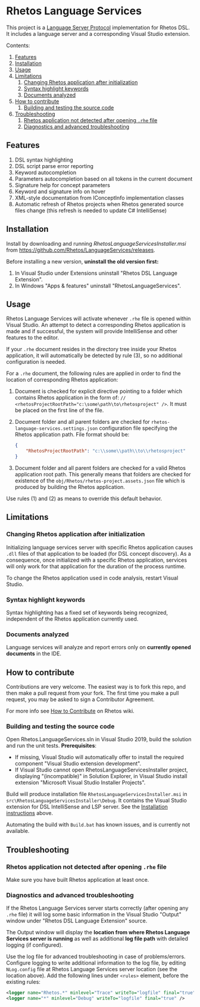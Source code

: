 # Rhetos Language Services

This project is a [Language Server Protocol](https://microsoft.github.io/language-server-protocol/) implementation for Rhetos DSL. It includes a language server and a corresponding Visual Studio extension.

Contents:

1. [Features](#features)
2. [Installation](#installation)
3. [Usage](#usage)
4. [Limitations](#limitations)
   1. [Changing Rhetos application after initialization](#changing-rhetos-application-after-initialization)
   2. [Syntax highlight keywords](#syntax-highlight-keywords)
   3. [Documents analyzed](#documents-analyzed)
5. [How to contribute](#how-to-contribute)
   1. [Building and testing the source code](#building-and-testing-the-source-code)
6. [Troubleshooting](#troubleshooting)
   1. [Rhetos application not detected after opening `.rhe` file](#rhetos-application-not-detected-after-opening-rhe-file)
   2. [Diagnostics and advanced troubleshooting](#diagnostics-and-advanced-troubleshooting)

## Features

1. DSL syntax highlighting
2. DSL script parse error reporting
3. Keyword autocompletion
4. Parameters autocompletion based on all tokens in the current document
5. Signature help for concept parameters
6. Keyword and signature info on hover
7. XML-style documentation from IConceptInfo implementation classes
8. Automatic refresh of Rhetos projects when Rhetos generated source files change (this refresh is needed to update C# IntelliSense)

## Installation

Install by downloading and running *RhetosLanguageServicesInstaller.msi* from https://github.com/Rhetos/LanguageServices/releases.

Before installing a new version, **uninstall the old version first:**

1. In Visual Studio under Extensions uninstall "Rhetos DSL Language Extension".
2. In Windows "Apps & features" uninstall "RhetosLanguageServices".

## Usage

Rhetos Language Services will activate whenever `.rhe` file is opened within Visual Studio. An attempt to detect a corresponding Rhetos application is made and if successful, the system will provide IntelliSense and other features to the editor.

If your `.rhe` document resides in the directory tree inside your Rhetos application, it will automatically be detected by rule (3), so no additional configuration is needed.

For a `.rhe` document, the following rules are applied in order to find the location of corresponding Rhetos application:

1. Document is checked for explicit directive pointing to a folder which contains Rhetos application in the form of: `// <rhetosProjectRootPath="c:\some\path\to\rhetosproject" />`. It must be placed on the first line of the file.

2. Document folder and all parent folders are checked for `rhetos-language-services.settings.json` configuration file specifying the Rhetos application path. File format should be:

    ``` json
    {
        "RhetosProjectRootPath": "c:\\some\\path\\to\\rhetosproject"
    }
    ```

3. Document folder and all parent folders are checked for a valid Rhetos application root path. This generally means that folders are checked for existence of the `obj/Rhetos/rhetos-project.assets.json` file which is produced by building the Rhetos application.

Use rules (1) and (2) as means to override this default behavior.

## Limitations

### Changing Rhetos application after initialization

Initializing language services server with specific Rhetos application causes `.dll` files of that application to be loaded (for DSL concept discovery). As a consequence, once initialized with a specific Rhetos application, services will only work for that application for the duration of the process runtime.

To change the Rhetos application used in code analysis, restart Visual Studio.

### Syntax highlight keywords

Syntax highlighting has a fixed set of keywords being recognized, independent of the Rhetos application currently used.

### Documents analyzed

Language services will analyze and report errors only on **currently opened documents** in the IDE.

## How to contribute

Contributions are very welcome. The easiest way is to fork this repo, and then
make a pull request from your fork. The first time you make a pull request, you
may be asked to sign a Contributor Agreement.

For more info see [How to Contribute](https://github.com/Rhetos/Rhetos/wiki/How-to-Contribute) on Rhetos wiki.

### Building and testing the source code

Open Rhetos.LanguageServices.sln in Visual Studio 2019, build the solution and run the unit tests. **Prerequisites**:

* If missing, Visual Studio will automatically offer to install the required component "Visual Studio extension development".
* If Visual Studio cannot open RhetosLanguageServicesInstaller project, displaying "(incompatible)" in Solution Explorer, in Visual Studio install extension "Microsoft Visual Studio Installer Projects".

Build will produce installation file `RhetosLanguageServicesInstaller.msi` in `src\RhetosLanguageServicesInstaller\Debug`.
It contains the Visual Studio extension for DSL IntelliSense and LSP server.
See the [Installation instructions](#installation) above.

Automating the build with `Build.bat` has known issues, and is currently not available.

## Troubleshooting

### Rhetos application not detected after opening `.rhe` file

Make sure you have built Rhetos application at least once.

### Diagnostics and advanced troubleshooting

If the Rhetos Language Services server starts correctly (after opening any `.rhe` file) it will log some basic information in the Visual Studio "Output" window under "Rhetos DSL Language Extension" source.

The Output window will display the **location from where Rhetos Language Services server is running** as well as additional **log file path** with detailed logging (if configured).

Use the log file for advanced troubleshooting in case of problems/errors.
Configure logging to write additional information to the log file,
by editing `NLog.config` file at Rhetos Language Services server location (see the location above).
Add the following lines under `<rules>` element, before the existing rules:

```xml
<logger name="Rhetos.*" minlevel="Trace" writeTo="logfile" final="true" />
<logger name="*" minlevel="Debug" writeTo="logfile" final="true" />
```
